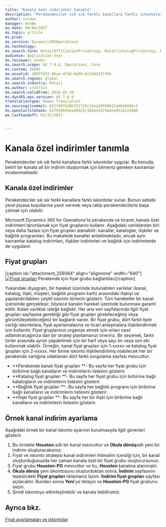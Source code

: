 ```yaml
---
title: "Kanala özel indirimler tanımla"
description: "Perakendeciler sık sık farklı kanallara farklı iskontolar uygular. Bu konuda, belirli bir kanala ait bir indirim oluşturmak için bilmeniz gereken kavramlar incelenmektedir."
author: josaw1
manager: AnnBe
ms.date: 04/04/2017
ms.topic: article
ms.prod: 
ms.service: Dynamics365Operations
ms.technology: 
ms.search.form: RetailAffiliationPriceGroup, RetailCatalogPriceGroup, RetailChannelPriceGroup, RetailDiscountPriceGroup, RetailDiscountPricingWorkspace, RetailPeriodicDiscount, RetailStoreItemPriceList, RetailStoreTable
audience: Application User
ms.reviewer: annbe
ms.search.scope: AX 7.0.0, Operations, Core
ms.custom: 16401
ms.assetid: d807fd51-86aa-47a0-8e00-6c5ddd21ff6b
ms.search.region: global
ms.search.industry: Retail
ms.author: scotttuc
ms.search.validFrom: 2016-02-28
ms.dyn365.ops.version: AX 7.0.0
translationtype: Human Translation
ms.sourcegitcommit: b21fd97426b331726c12ea29f89817a46dd445c3
ms.openlocfilehash: b2f59db59ea49925c3bb5e1d75beee95191220d0
ms.lasthandoff: 03/31/2017


---
```


# <a name="define-channel-specific-discounts"></a>Kanala özel indirimler tanımla

Perakendeciler sık sık farklı kanallara farklı iskontolar uygular. Bu konuda, belirli bir kanala ait bir indirim oluşturmak için bilmeniz gereken kavramlar incelenmektedir. 

<a name="channel-specific-discounts"></a>Kanala özel indirimler
--------------------------

Perakendeciler sık sık farklı kanallara farklı iskontolar sunar. Bunun sebebi yerel piyasa koşullarına yanıt vermek veya rakip perakendecilerle başa çıkmak için olabilir.

Microsoft Dynamics 365 for Operations'ta perakende ve ticaret, kanala özel indirimleri tanımlamak için fiyat gruplarını kullanır. Aşağıdaki varlıklardan biri veya daha fazlası için fiyat grupları atanabilir: kanallar, kataloglar, ilişkiler ve bağlılık programları. Bu makalede kanallar anlatılmaktadır, ancak aynı kavramlar katalog indirimleri, ilişkiler indirimleri ve bağlılık için indirimlerde de uygulanır.

## <a name="price-groups"></a>Fiyat grupları
\[caption id="attachment\_256084" align="alignnone" width="640"\][![Fiyat grupları](./media/price-groups-1024x608.png)](./media/price-groups.png) Perakende için fiyat grubu bağlantıları\[/caption\]

Yukarıdaki diyagram, bir hareket üzerinde bulunabilen varlıklar (kanal, katalog, ilişki, müşteri, bağlılık programı kartı) arasındaki ilişkiyi ve yapılandırılabilen çeşitli iskonto türlerini gösterir. Tüm hareketler bir kanal içerisinde gerçekleşir, böylece kanalın hareket üzerinde bulunması garanti edilir. Kalan varlıklar isteğe bağlıdır. Her ana veri sayfalarında ilgili fiyat grupları sayfasına gerektiği gibi fiyat grupları girebileceğiniz veya görüntüleyebileceğiniz bir bağlantı vardır. Bir fiyat grubu, dört farklı tipte varlığı iskontolara, fiyat ayarlamalarına ve ticari anlaşmalara ilişkilendirmek için kullanılır. Fiyat gruplarınızı organize etmek için onları nasıl adlandıracağınıza dair bir strateji planlamanızı öneririz. Bir seçenek, farklı türler arasında ayrım yapabilmek için bir harf veya sayı ön veya son eki kullanmak olabilir. Örneğin, kanal fiyat grupları için 1-xxxxx ve katalog fiyat grupları için 2-xxxxx. Her birine iskonto ilişkilendirilmiş olabilecek her bir perakende varlığına odaklanan dört farklı sorgulama sayfası mevcuttur.

-   **Perakende kanalı fiyat grupları **- Bu sayfa her fiyat grubu için birbirine bağlı kanalların ve indirimlerin listesini gösterir.
-   **Katalog fiyat grupları **- Bu sayfa her fiyat grubu için birbirine bağlı katalogların ve indirimlerin listesini gösterir.
-   **Bağlılık fiyat grupları **- Bu sayfa her bağlılık programı için birbirine bağlı kanalların ve indirimlerin listesini gösterir.
-   **İlişki fiyat grupları **- Bu sayfa her bir ilişki için birbirine bağlı kanalların ve indirimlerin listesini gösterir.

## <a name="example-channel-discount-set-up"></a>Örnek kanal indirim ayarlama
Aşağıdaki örnek bir kanal iskonto ayarının kurulmasıyla ilgili görevleri gösterir.

1.  Bu örnekte **Houston** adlı bir kanal mevcuttur ve **Okula dönüş**adlı yeni bir indirim oluşturacaksınız.
2.  Fiyat ve iskonto stratejisi kanal indirimleri ihtimalini içerdiği için, bir kanal oluşturduğunuzda her zaman kanala özel bir fiyat grubu oluşturursunuz.
3.  Fiyat grubu **Houston-PG** mevcuttur ve bu, **Houston** kanalına atanmıştır.
4.  **Okula dönüş** yeni iskontosunu oluşturduktan sonra, **İndirim** sayfasının tepesindeki **Fiyat grupları** tıklamanız lazım. **İndirim fiyat grupları** sayfası açılacaktır. Bundan sonra **Yeni**'ye tıklayın ve **Houston-PG** fiyat grubunu seçin.
5.  Şimdi iskontoyu etkinleştirebilir ve kanala itebilirsiniz.

 

<a name="see-also"></a>Ayrıca bkz.
--------

[Fiyat ayarlamaları ve iskontolar](price-adjustments-discounts.md)


